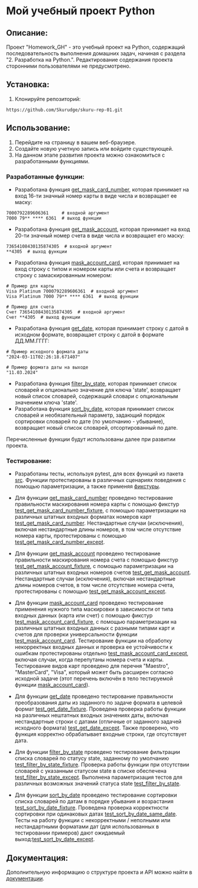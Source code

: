 # Мой учебный проект Python

## Описание:

Проект "Homework_GH" - это учебный проект на Python, содержащий последовательность выполнения домашних задач, 
начиная с раздела "2. Разработка на Python.". Редактирование содержания проекта сторонними пользователями 
не предусмотрено.

## Установка:

1. Клонируйте репозиторий:
```
https://github.com/Skurudge/skuru-rep-01.git
```

## Использование:

1. Перейдите на страницу в вашем веб-браузере.
2. Создайте новую учетную запись или войдите существующей.
3. На данном этапе развития проекта можно ознакомиться с разработанными функциями. 

### Разработанные функции:

- Разработана функция [get_mask_card_number](src/masks.py), 
которая принимает на вход 16-ти значный номер карты в виде числа и возвращает ее маску:
```
7000792289606361     # входной аргумент
7000 79** **** 6361  # выход функции
```

- Разработана функция [get_mask_account](src/masks.py), 
которая принимает на вход 20-ти значный номер счета в виде числа и возвращает его маску:
```
73654108430135874305  # входной аргумент
**4305  # выход функции
```

- Разработана функция [mask_account_card](src/widget.py), 
которая принимает на вход строку с типом и номером карты или счета и возвращает строку с замаскированным номером:
```
# Пример для карты
Visa Platinum 7000792289606361  # входной аргумент
Visa Platinum 7000 79** **** 6361  # выход функции

# Пример для счета
Счет 73654108430135874305  # входной аргумент
Счет **4305  # выход функции
```

- Разработана функция [get_date](src/widget.py), 
которая принимает строку с датой в исходном формате, возвращает строку с датой в формате ДД.ММ.ГГГГ:
```
# Пример исходного формата даты
"2024-03-11T02:26:18.671407"
 
# Пример формата даты на выходе
"11.03.2024" 
```
 
- Разработана функция [filter_by_state](src/processing.py), 
которая принимает список словарей и опционально значение для ключа 'state', возвращает новый список словарей, 
содержащий словари с опциональным значением ключа 'state'.
- Разработана функция [sort_by_date](src/processing.py), 
которая принимает список словарей и необязательный параметр, задающий порядок сортировки словарей по дате 
(по умолчанию - убывание), возвращает новый список словарей, отсортированный по дате.

Перечисленные функции будут использованы далее при развитии проекта.

### Тестирование:

- Разработаны тесты, используя pytest, для всех функций из пакета [src](src). Функции протестированы 
в различных сценариях поведения с помощью параметризации, а также применяя [фикстуры](tests/conftest.py).

- Для функции [get_mask_card_number](src/masks.py) проведено тестирование правильности маскирования номера 
карты с помощью фикстур [test_get_mask_card_number_fixture](tests/test_masks.py), с помощью параметризации 
на различных штатных входных форматах номеров карт [test_get_mask_card_number](tests/test_masks.py).
Нестандартные случаи (исключения), включая нестандартные длины номеров, в том числе отсутствие номера карты, 
протестированы с помощью [test_get_mask_card_number_except](tests/test_masks.py).

- Для функции [get_mask_account](src/masks.py) проведено тестирование правильности маскирования номера 
счета с помощью фикстур [test_get_mask_account_fixture](tests/test_masks.py), с помощью параметризации 
на различных штатных входных номеров счетов [test_get_mask_account](tests/test_masks.py).
Нестандартные случаи (исключения), включая нестандартные длины номеров счетов, в том числе отсутствие номера счета, 
протестированы с помощью [test_get_mask_account_except](tests/test_masks.py).

- Для функции [mask_account_card](src/widget.py) проведено тестирование применения нужного типа маскировки в зависимости 
от типа входных данных (карта или счет) с помощью фикстур [test_mask_account_card_fixture](tests/test_widget.py), 
с помощью параметризации на различных штатных входных данных с разными типами карт и счетов для проверки универсальности 
функции [test_mask_account_card](tests/test_widget.py). Тестирование функции на обработку некорректных входных данных 
и проверка ее устойчивости к ошибкам протестированы отдельно [test_mask_account_card_except](tests/test_widget.py), включая 
случаи, когда перепутаны номера счета и карты. Тестирование видов карт проведено для перечня "Maestro", "MasterCard", 
"Visa", который может быть расширен согласно исходной задаче (этот перечень включён в тело тестируемой 
функции [mask_account_card](src/widget.py)).

- Для функции [get_date](src/widget.py) проведено тестирование правильности преобразования 
даты из заданного по задаче формата в целевой формат [test_get_date_fixture](tests/test_widget.py).
Проведена проверка работы функции на различных нештатных входных значениях даты, включая нестандартные строки с датами
(отличные от заданного задачей исходного формата) [test_get_date_except](tests/test_widget.py). Также проверено, 
что функция корректно обрабатывает входные строки, где отсутствует дата.

- Для функции [filter_by_state](src/processing.py) проведено тестирование фильтрации списка словарей по статусу 
state, заданному по умолчанию [test_filter_by_state_fixture](tests/test_processing.py). Проверка работы функции 
при отсутствии словарей с указанным статусом state в списке обеспечена 
[test_filter_by_state_except](tests/test_processing.py). Выполнена параметризация тестов для различных возможных 
значений статуса state [test_filter_by_state](tests/test_processing.py).

- Для функции [sort_by_date](src/processing.py) проведено тестирование сортировки списка словарей по датам в порядке 
убывания и возрастания [test_sort_by_date_fixture](tests/test_processing.py). Проведена проверка корректности 
сортировки при одинаковых датах [test_sort_by_date_same_date](tests/test_processing.py). Тесты на работу функции 
с некорректными / неполными или нестандартными форматами дат (для использованных в тестировании примеров) дают 
ожидаемый выход:[test_sort_by_date_except](tests/test_processing.py).

## Документация:

Дополнительную информацию о структуре проекта и API можно найти в [документации](README.md).
